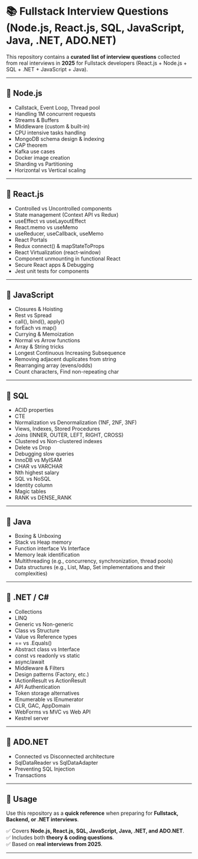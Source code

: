 # 📚 Fullstack Interview Questions (Node.js, React.js, SQL, JavaScript, Java, .NET, ADO.NET)

This repository contains a **curated list of interview questions** collected from real interviews in **2025** for Fullstack developers (React.js + Node.js + SQL + .NET + JavaScript + Java).

---

## 🔹 Node.js
- Callstack, Event Loop, Thread pool
- Handling 1M concurrent requests
- Streams & Buffers
- Middleware (custom & built-in)
- CPU intensive tasks handling
- MongoDB schema design & indexing
- CAP theorem
- Kafka use cases
- Docker image creation
- Sharding vs Partitioning
- Horizontal vs Vertical scaling

---

## 🔹 React.js
- Controlled vs Uncontrolled components
- State management (Context API vs Redux)
- useEffect vs useLayoutEffect
- React.memo vs useMemo
- useReducer, useCallback, useMemo
- React Portals
- Redux connect() & mapStateToProps
- React Virtualization (react-window)
- Component unmounting in functional React
- Secure React apps & Debugging
- Jest unit tests for components

---

## 🔹 JavaScript
- Closures & Hoisting
- Rest vs Spread
- call(), bind(), apply()
- forEach vs map()
- Currying & Memoization
- Normal vs Arrow functions
- Array & String tricks
- Longest Continuous Increasing Subsequence
- Removing adjacent duplicates from string
- Rearranging array (evens/odds)
- Count characters, Find non-repeating char

---

## 🔹 SQL
- ACID properties
- CTE
- Normalization vs Denormalization (1NF, 2NF, 3NF)
- Views, Indexes, Stored Procedures
- Joins (INNER, OUTER, LEFT, RIGHT, CROSS)
- Clustered vs Non-clustered indexes
- Delete vs Drop
- Debugging slow queries
- InnoDB vs MyISAM
- CHAR vs VARCHAR
- Nth highest salary
- SQL vs NoSQL
- Identity column
- Magic tables
- RANK vs DENSE_RANK

---

## 🔹 Java
- Boxing & Unboxing
- Stack vs Heap memory
- Function interface Vs Interface
- Memory leak identification
- Multithreading (e.g., concurrency, synchronization, thread pools)
- Data structures (e.g., List, Map, Set implementations and their complexities)

---

## 🔹 .NET / C#
- Collections
- LINQ
- Generic vs Non-generic
- Class vs Structure
- Value vs Reference types
- == vs .Equals()
- Abstract class vs Interface
- const vs readonly vs static
- async/await
- Middleware & Filters
- Design patterns (Factory, etc.)
- IActionResult vs ActionResult
- API Authentication
- Token storage alternatives
- IEnumerable vs IEnumerator
- CLR, GAC, AppDomain
- WebForms vs MVC vs Web API
- Kestrel server

---

## 🔹 ADO.NET
- Connected vs Disconnected architecture
- SqlDataReader vs SqlDataAdapter
- Preventing SQL Injection
- Transactions

---

## 📌 Usage
Use this repository as a **quick reference** when preparing for **Fullstack, Backend, or .NET interviews**.

✅ Covers **Node.js, React.js, SQL, JavaScript, Java, .NET, and ADO.NET**.  
✅ Includes both **theory & coding questions**.  
✅ Based on **real interviews from 2025**.  

---
